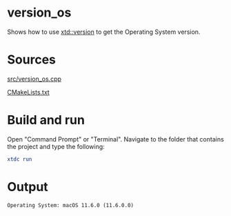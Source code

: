 # version_os

Shows how to use [xtd::version](https://codedocs.xyz/gammasoft71/xtd/classxtd_1_1version.html) to get the Operating System version.

# Sources

[src/version_os.cpp](src/version_os.cpp)

[CMakeLists.txt](CMakeLists.txt)

# Build and run

Open "Command Prompt" or "Terminal". Navigate to the folder that contains the project and type the following:

```cmake
xtdc run
```

# Output

```
Operating System: macOS 11.6.0 (11.6.0.0)
```
